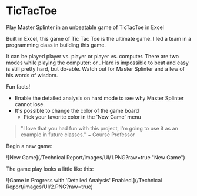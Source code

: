 # TicTacToe
Play Master Splinter in an unbeatable game of TicTacToe in Excel

Built in Excel, this game of Tic Tac Toe is the ultimate game. I led a team in a programming class in building this game.

It can be played player vs. player or player vs. computer. There are two modes while playing the computer: <easy> or <hard>. Hard is impossible to beat and easy is still pretty hard, but do-able. Watch out for Master Splinter and a few of his words of wisdom.


Fun facts!
- Enable the detailed analysis on hard mode to see why Master Splinter cannot lose.
- It's possible to change the color of the game board
  * Pick your favorite color in the 'New Game' menu


> "I love that you had fun with this project, I'm going to use it as an example in future classes." ~ Course Professor


Begin a new game:

![New Game](/Technical Report/images/UI/1.PNG?raw=true "New Game")


The game play looks a little like this:

![Game in Progress with 'Detailed Analysis' Enabled.](/Technical Report/images/UI/2.PNG?raw=true)
